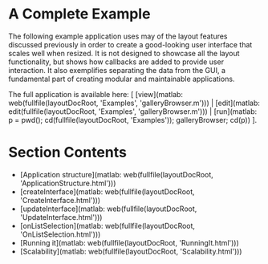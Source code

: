 
# **A Complete Example**

The following example application uses may of the layout features discussed previously in order to create a good\-looking user interface that scales well when resized. It is not designed to showcase all the layout functionality, but shows how callbacks are added to provide user interaction. It also exemplifies separating the data from the GUI, a fundamental part of creating modular and maintainable applications.


The full application is available here: \[ [view](matlab: web(fullfile(layoutDocRoot, 'Examples', 'galleryBrowser.m'))) | [edit](matlab: edit(fullfile(layoutDocRoot, 'Examples', 'galleryBrowser.m'))) | [run](matlab: p = pwd(); cd(fullfile(layoutDocRoot, 'Examples')); galleryBrowser; cd(p)) \].

# Section Contents
-  [Application structure](matlab: web(fullfile(layoutDocRoot, 'ApplicationStructure.html'))) 
-  [createInterface](matlab: web(fullfile(layoutDocRoot, 'CreateInterface.html'))) 
-  [updateInterface](matlab: web(fullfile(layoutDocRoot, 'UpdateInterface.html'))) 
-  [onListSelection](matlab: web(fullfile(layoutDocRoot, 'OnListSelection.html'))) 
-  [Running it](matlab: web(fullfile(layoutDocRoot, 'RunningIt.html'))) 
-  [Scalability](matlab: web(fullfile(layoutDocRoot, 'Scalability.html'))) 
